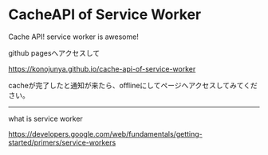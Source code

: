 # CacheAPI of Service Worker
Cache API! service worker is awesome!

github pagesへアクセスして

https://konojunya.github.io/cache-api-of-service-worker

cacheが完了したと通知が来たら、offlineにしてページへアクセスしてみてください。

---

what is service worker

https://developers.google.com/web/fundamentals/getting-started/primers/service-workers
